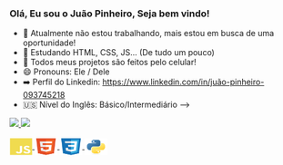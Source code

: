 ### Olá, Eu sou o Juão Pinheiro, Seja bem vindo!

- 📍 Atualmente não estou trabalhando, mais estou em busca de uma oportunidade!
- 📖 Estudando  HTML, CSS, JS... (De tudo um pouco)
- 📲 Todos meus projetos são feitos pelo celular!
- 😄 Pronouns: Ele / Dele
- ➡️ Perfil do Linkedin: https://www.linkedin.com/in/juão-pinheiro-093745218
- 🇺🇸 Nível do Inglês: Básico/Intermediário
-->

 <div>
  <a href="https://github.com/JuaoPinheiro">
  <img height="180em" src="https://github-readme-stats.vercel.app/api?username=JuaoPinheiro&show_icons=true&theme=dark&include_all_commits=true&count_private=true"/>
  <img height="180em" src="https://github-readme-stats.vercel.app/api/top-langs/?username=JuaoPinheiro&layout=compact&langs_count=7&theme=dark"/>
</div>

<div style="display: inline_block"><br>
  <img align="center" alt="Rafa-Js" height="30" width="40" src="https://raw.githubusercontent.com/devicons/devicon/master/icons/javascript/javascript-plain.svg">
  <img align="center" alt="Rafa-HTML" height="30" width="40" src="https://raw.githubusercontent.com/devicons/devicon/master/icons/html5/html5-original.svg">
  <img align="center" alt="Rafa-CSS" height="30" width="40" src="https://raw.githubusercontent.com/devicons/devicon/master/icons/css3/css3-original.svg">
  <img align="center" alt="Rafa-Python" height="30" width="40" src="https://raw.githubusercontent.com/devicons/devicon/master/icons/python/python-original.svg">
</div>
